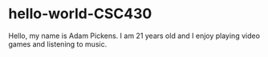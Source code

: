 # hello-world-CSC430

Hello, my name is Adam Pickens. I am 21 years old and I enjoy playing video games and listening to music.
